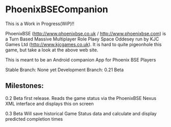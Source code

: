 # PhoenixBSECompanion
This is a Work in Progress(WiP)!!

PhoenixBSE (http://www.phoenixbse.co.uk / http://www.phoenixbse.com) is a Turn Based Massive Multiplayer Role Plaey Space Oddesey run by KJC Games Ltd (http://www.kjcgames.co.uk).
It is hard to quite pigeonhole this game, but take a look at the above web site.

This is meant to be an Android companion App for Phoenix BSE Players

Stable Branch:      None yet
Development Branch: 0.21 Beta

Milestones:
-----------
0.2 Beta
first release. Reads the game status via the PhoenixBSE Nexus XML interface and displays this on screen

0.3 Beta
Will save historical Game Status data and calculate and display predicted completion times
